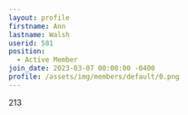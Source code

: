 ```yaml
---
layout: profile
firstname: Ann
lastname: Walsh
userid: 581
position:
  - Active Member
join_date: 2023-03-07 00:00:00 -0400
profile: /assets/img/members/default/0.png
---
```


213